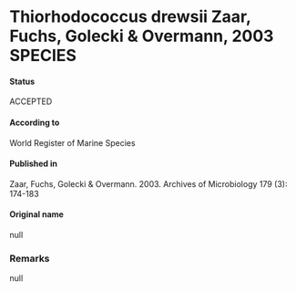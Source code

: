 # Thiorhodococcus drewsii Zaar, Fuchs, Golecki & Overmann, 2003 SPECIES

#### Status
ACCEPTED

#### According to
World Register of Marine Species

#### Published in
Zaar, Fuchs, Golecki & Overmann. 2003. Archives of Microbiology 179 (3): 174-183

#### Original name
null

### Remarks
null